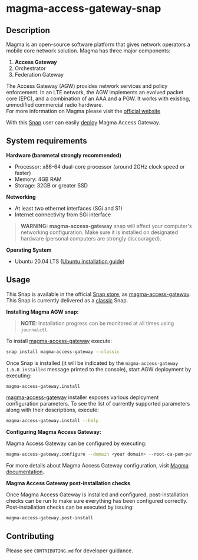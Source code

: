 # magma-access-gateway-snap

## Description

Magma is an open-source software platform that gives network operators a mobile core network
solution. Magma has three major components:

1. **Access Gateway**
2. Orchestrator
3. Federation Gateway

The Access Gateway (AGW) provides network services and policy enforcement. In an LTE network,
the AGW implements an evolved packet core (EPC), and a combination of an AAA and a PGW. It works
with existing, unmodified commercial radio hardware.<br>
For more information on Magma please visit the [official website](https://magmacore.org/)

With this [Snap](https://snapcraft.io/) user can easily [deploy](#Usage) Magma Access Gateway.

## System requirements

**Hardware (baremetal strongly recommended)**

- Processor: x86-64 dual-core processor (around 2GHz clock speed or faster)
- Memory: 4GB RAM
- Storage: 32GB or greater SSD

**Networking**

- At least two ethernet interfaces (SGi and S1)
- Internet connectivity from SGi interface

> **WARNING:** **magma-access-gateway** snap will affect your computer's networking configuration.
> Make sure it is installed on designated hardware (personal computers are strongly discouraged).

**Operating System**

- Ubuntu 20.04 LTS
  ([Ubuntu installation guide](https://help.ubuntu.com/lts/installation-guide/amd64/index.html))

## Usage

This Snap is available in the official [Snap store](https://snapcraft.io/store), as 
[magma-access-gateway](https://snapcraft.io/magma-access-gateway). <br>
This Snap is currently delivered as a [classic](https://snapcraft.io/docs/snap-confinement) Snap.

**Installing Magma AGW snap:**

> **NOTE:** Installation progress can be monitored at all times using `journalctl`.

To install [magma-access-gateway](https://snapcraft.io/magma-access-gateway) execute:

```bash
snap install magma-access-gateway --classic
```

Once Snap is installed (it will be indicated by the `magma-access-gateway 1.6.0 installed`
message printed to the console), start AGW deployment by executing:

```bash
magma-access-gateway.install
```

[magma-access-gateway](https://snapcraft.io/magma-access-gateway) installer exposes various
deployment configuration parameters. To see the list of currently supported parameters along with
their descriptions, execute:

```bash
magma-access-gateway.install --help
```

**Configuring Magma Access Gateway:**

Magma Access Gateway can be configured by executing:

```bash
magma-access-gateway.configure --domain <your domain> --root-ca-pem-path <path to Root CA PEM>
```

For more details about Magma Access Gateway configuration, visit 
[Magma documentation](https://docs.magmacore.org/docs/next/lte/deploy_config_agw).

**Magma Access Gateway post-installation checks**

Once Magma Access Gateway is installed and configured, post-installation checks can be run to 
make sure everything has been configured correctly.<br>
Post-installation checks can be executed by issuing:

```bash
magma-access-gateway.post-install
```

## Contributing

Please see `CONTRIBUTING.md` for developer guidance.
